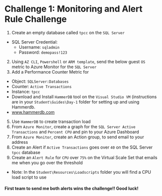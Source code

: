 # Challenge 1: Monitoring and Alert Rule Challenge	

1. Create an empty database called `tpcc` on the `SQL Server`
  * SQL Server Credential:
     * Username: `sqladmin`
     * Password: `demopass!123`
2. Using `AZ CLI`, `Powershell` or `ARM template`, send the below guest `OS` metric to Azure Monitor for the `SQL Server`
3. Add a Performance Counter Metric for
  * Object: `SQLServer:Databases`
  * Counter: `Active Transactions`
  * Instance: `tpcc`
  * Download and Install `HammerDB` tool on the `Visual Studio VM` (instructions are in your `Student\Guides\Day-1` folder for setting up and using Hammerdb.
  * www.hammerdb.com
5. Use `HammerDB` to create transaction load
6. From `Azure Monitor`, create a graph for the `SQL Server Active Transactions` and `Percent CPU` and pin to your Azure Dashboard
7. From `Azure Monitor`, create an Action group, to send email to your address
8. Create an Alert if `Active Transactions` goes over `40` on the SQL Server `tpcc` database
9. Create an `Alert Rule` for `CPU` over `75%` on the Virtual Scale Set that emails me when you go over the threshold
  * Note: In the `Student\Resources\Loadscripts` folder you will find a CPU load script to use
  
#### First team to send me both alerts wins the challenge!! Good luck!
